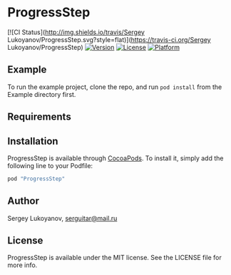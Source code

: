 # ProgressStep

[![CI Status](http://img.shields.io/travis/Sergey Lukoyanov/ProgressStep.svg?style=flat)](https://travis-ci.org/Sergey Lukoyanov/ProgressStep)
[![Version](https://img.shields.io/cocoapods/v/ProgressStep.svg?style=flat)](http://cocoapods.org/pods/ProgressStep)
[![License](https://img.shields.io/cocoapods/l/ProgressStep.svg?style=flat)](http://cocoapods.org/pods/ProgressStep)
[![Platform](https://img.shields.io/cocoapods/p/ProgressStep.svg?style=flat)](http://cocoapods.org/pods/ProgressStep)

## Example

To run the example project, clone the repo, and run `pod install` from the Example directory first.

## Requirements

## Installation

ProgressStep is available through [CocoaPods](http://cocoapods.org). To install
it, simply add the following line to your Podfile:

```ruby
pod "ProgressStep"
```

## Author

Sergey Lukoyanov, serguitar@mail.ru

## License

ProgressStep is available under the MIT license. See the LICENSE file for more info.
